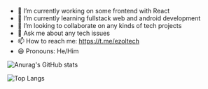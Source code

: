 

- 🔭 I’m currently working on some frontend with React
- 🌱 I’m currently learning fullstack web and android development
- 👯 I’m looking to collaborate on any kinds of tech projects
- 💬 Ask me about any tech issues
- 📫 How to reach me: https://t.me/ezoltech
- 😄 Pronouns: He/Him

![Anurag's GitHub stats](https://github-readme-stats.vercel.app/api?username=ezoltech&theme=transparent&show_icons=true)



  
  
  
  
  ![Top Langs](https://github-readme-stats.vercel.app/api/top-langs/?username=ezoltech&theme=tokyonight)




